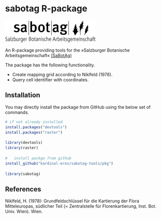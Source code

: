sabotag R-package
=================

![](README.png)

An R-package providing tools for the »Salzburger Botanische Arbeitsgemeinschaft« [(SaBotAg)](http://www.hausdernatur.at/sabotag.html)

The package has  the following functionality.

+ Create mapping grid according to Niklfeld (1978).
+ Query cell identifier with coordinates.

Installation
------------

You may directly install the package from GitHub using the below set of commands.

```R
# if not already installed
install.packages("devtools")
install.packages("raster")

library(devtools)
library(raster)

#	install packge from github
install_github("kardinal-eros/sabotag-tools/pkg")

library(sabotag)
```

References
----------

Niklfeld, H. (1978): Grundfeldschlüssel für die Kartierung der Flora Mitteleuropas, südlicher Teil (= Zentralstelle für Florenkartierung, Inst. Bot. Univ. Wien). Wien.